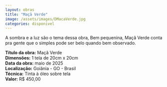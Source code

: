 ```yaml
---
layout: obras
title: "Maçã Verde"
image: /assets/images/DMacaVerde.jpg
categories: disponivel
---
```


A sombra e a luz são o tema dessa obra, Bem pequenina, Maçã Verde conta pra gente que o simples pode ser belo quando bem observado.

**Título da obra:** Maçã Verde  
**Dimensões:** 1 tela de 20cm x 20cm  
**Data da obra:** maio de 2025  
**Localização:** Goiânia - GO - Brasil  
**Técnica:** Tinta à óleo sobre tela  
**Valor:** R$ 450,00
